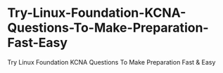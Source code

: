 # Try-Linux-Foundation-KCNA-Questions-To-Make-Preparation-Fast-Easy
Try Linux Foundation KCNA Questions To Make Preparation Fast &amp; Easy
